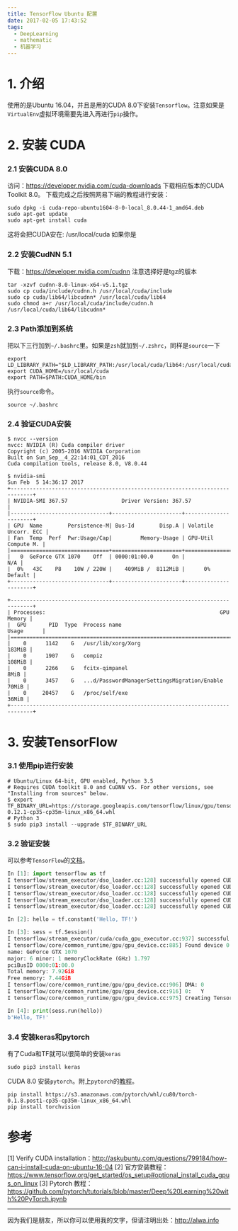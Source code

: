 ```yaml
---
title: TensorFlow Ubuntu 配置
date: 2017-02-05 17:43:52
tags:
  - DeepLearning
  - mathematic
  - 机器学习
---
```

# 1. 介绍
使用的是Ubuntu 16.04，并且是用的CUDA 8.0下安装`Tensorflow`。注意如果是`VirtualEnv`虚拟环境需要先进入再进行`pip`操作。

<!--more-->

# 2. 安装 CUDA
### 2.1 安装CUDA 8.0
访问：https://developer.nvidia.com/cuda-downloads
下载相应版本的CUDA Toolkit 8.0。
下载完成之后按照网易下端的教程进行安装：
```
sudo dpkg -i cuda-repo-ubuntu1604-8-0-local_8.0.44-1_amd64.deb
sudo apt-get update
sudo apt-get install cuda
```
这将会把CUDA安在: /usr/local/cuda
如果你是

### 2.2 安装CudNN 5.1

下载：https://developer.nvidia.com/cudnn
注意选择好是tgz的版本
```
tar -xzvf cudnn-8.0-linux-x64-v5.1.tgz
sudo cp cuda/include/cudnn.h /usr/local/cuda/include
sudo cp cuda/lib64/libcudnn* /usr/local/cuda/lib64
sudo chmod a+r /usr/local/cuda/include/cudnn.h /usr/local/cuda/lib64/libcudnn*
```
### 2.3 Path添加到系统
把以下三行加到`~/.bashrc`里。如果是`zsh`就加到`~/.zshrc`，同样是`source`一下
```
export LD_LIBRARY_PATH="$LD_LIBRARY_PATH:/usr/local/cuda/lib64:/usr/local/cuda/extras/CUPTI/lib64"
export CUDA_HOME=/usr/local/cuda
export PATH=$PATH:CUDA_HOME/bin
```
执行`source`命令。
```
source ~/.bashrc
```
### 2.4 验证CUDA安装
```
$ nvcc --version
nvcc: NVIDIA (R) Cuda compiler driver
Copyright (c) 2005-2016 NVIDIA Corporation
Built on Sun_Sep__4_22:14:01_CDT_2016
Cuda compilation tools, release 8.0, V8.0.44
```
```
$ nvidia-smi
Sun Feb  5 14:36:17 2017       
+-----------------------------------------------------------------------------+
| NVIDIA-SMI 367.57                 Driver Version: 367.57                    |
|-------------------------------+----------------------+----------------------+
| GPU  Name        Persistence-M| Bus-Id        Disp.A | Volatile Uncorr. ECC |
| Fan  Temp  Perf  Pwr:Usage/Cap|         Memory-Usage | GPU-Util  Compute M. |
|===============================+======================+======================|
|   0  GeForce GTX 1070    Off  | 0000:01:00.0      On |                  N/A |
|  0%   43C    P8    10W / 220W |    409MiB /  8112MiB |      0%      Default |
+-------------------------------+----------------------+----------------------+

+-----------------------------------------------------------------------------+
| Processes:                                                       GPU Memory |
|  GPU       PID  Type  Process name                               Usage      |
|=============================================================================|
|    0      1142    G   /usr/lib/xorg/Xorg                             183MiB |
|    0      1907    G   compiz                                         108MiB |
|    0      2266    G   fcitx-qimpanel                                   8MiB |
|    0      3457    G   ...d/PasswordManagerSettingsMigration/Enable    70MiB |
|    0     20457    G   /proc/self/exe                                  36MiB |
+-----------------------------------------------------------------------------+

```
# 3. 安装TensorFlow
### 3.1 使用pip进行安装
```
# Ubuntu/Linux 64-bit, GPU enabled, Python 3.5
# Requires CUDA toolkit 8.0 and CuDNN v5. For other versions, see "Installing from sources" below.
$ export TF_BINARY_URL=https://storage.googleapis.com/tensorflow/linux/gpu/tensorflow_gpu-0.12.1-cp35-cp35m-linux_x86_64.whl
# Python 3
$ sudo pip3 install --upgrade $TF_BINARY_URL
```

### 3.2 验证安装
可以参考`TensorFlow`的[文档](https://www.tensorflow.org/get_started/os_setup#test_the_tensorflow_installation)。
```python
In [1]: import tensorflow as tf
I tensorflow/stream_executor/dso_loader.cc:128] successfully opened CUDA library libcublas.so locally
I tensorflow/stream_executor/dso_loader.cc:128] successfully opened CUDA library libcudnn.so locally
I tensorflow/stream_executor/dso_loader.cc:128] successfully opened CUDA library libcufft.so locally
I tensorflow/stream_executor/dso_loader.cc:128] successfully opened CUDA library libcuda.so.1 locally
I tensorflow/stream_executor/dso_loader.cc:128] successfully opened CUDA library libcurand.so locally

In [2]: hello = tf.constant('Hello, TF!')

In [3]: sess = tf.Session()
I tensorflow/stream_executor/cuda/cuda_gpu_executor.cc:937] successful NUMA node read from SysFS had negative value (-1), but there must be at least one NUMA node, so returning NUMA node zero
I tensorflow/core/common_runtime/gpu/gpu_device.cc:885] Found device 0 with properties:
name: GeForce GTX 1070
major: 6 minor: 1 memoryClockRate (GHz) 1.797
pciBusID 0000:01:00.0
Total memory: 7.92GiB
Free memory: 7.44GiB
I tensorflow/core/common_runtime/gpu/gpu_device.cc:906] DMA: 0
I tensorflow/core/common_runtime/gpu/gpu_device.cc:916] 0:   Y
I tensorflow/core/common_runtime/gpu/gpu_device.cc:975] Creating TensorFlow device (/gpu:0) -> (device: 0, name: GeForce GTX 1070, pci bus id: 0000:01:00.0)

In [4]: print(sess.run(hello))
b'Hello, TF!'
```
### 3.4 安装keras和pytorch
有了Cuda和TF就可以很简单的安装`keras`
```
sudo pip3 install keras
```
CUDA 8.0 安装`pytorch`。附上`pytorch`的[教程](https://github.com/pytorch/tutorials/blob/master/Deep%20Learning%20with%20PyTorch.ipynb)。
```
pip install https://s3.amazonaws.com/pytorch/whl/cu80/torch-0.1.8.post1-cp35-cp35m-linux_x86_64.whl
pip install torchvision
```
# 参考
[1] Verify CUDA installation：http://askubuntu.com/questions/799184/how-can-i-install-cuda-on-ubuntu-16-04
[2] 官方安装教程：https://www.tensorflow.org/get_started/os_setup#optional_install_cuda_gpus_on_linux
[3] Pytorch 教程：https://github.com/pytorch/tutorials/blob/master/Deep%20Learning%20with%20PyTorch.ipynb

----

因为我们是朋友，所以你可以使用我的文字，但请注明出处：http://alwa.info
